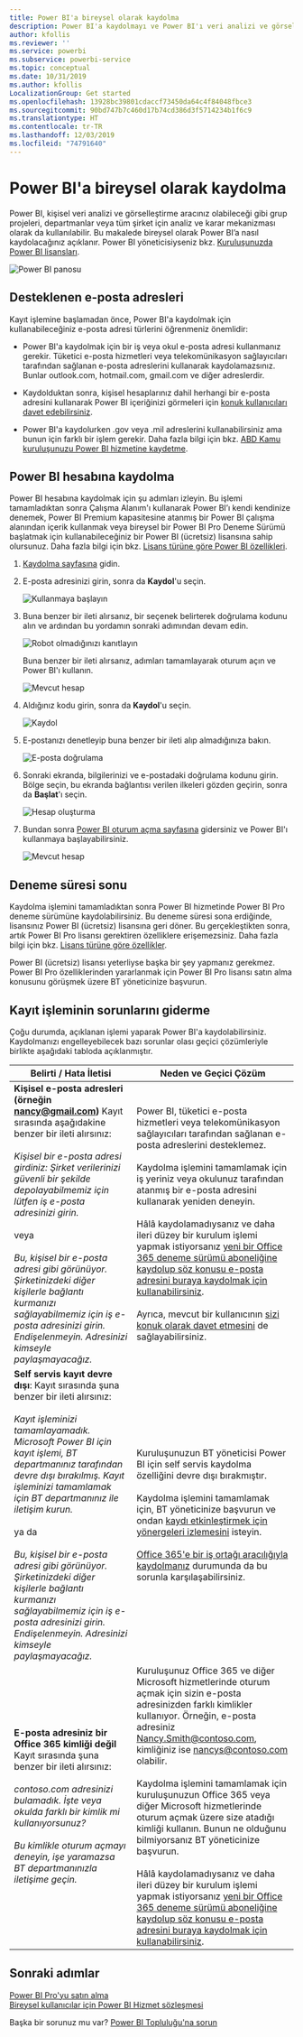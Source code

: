 ```yaml
---
title: Power BI'a bireysel olarak kaydolma
description: Power BI'a kaydolmayı ve Power BI'ı veri analizi ve görselleştirme ihtiyaçlarınız için kullanmaya nasıl başlayacağınızı öğrenin.
author: kfollis
ms.reviewer: ''
ms.service: powerbi
ms.subservice: powerbi-service
ms.topic: conceptual
ms.date: 10/31/2019
ms.author: kfollis
LocalizationGroup: Get started
ms.openlocfilehash: 13928bc39801cdaccf73450da64c4f84048fbce3
ms.sourcegitcommit: 90bd747b7c460d17b74cd386d3f5714234b1f6c9
ms.translationtype: HT
ms.contentlocale: tr-TR
ms.lasthandoff: 12/03/2019
ms.locfileid: "74791640"
---
```

# <a name="sign-up-for-power-bi-as-an-individual"></a>Power BI'a bireysel olarak kaydolma

Power BI, kişisel veri analizi ve görselleştirme aracınız olabileceği gibi grup projeleri, departmanlar veya tüm şirket için analiz ve karar mekanizması olarak da kullanılabilir. Bu makalede bireysel olarak Power BI’a nasıl kaydolacağınız açıklanır. Power BI yöneticisiyseniz bkz. [Kuruluşunuzda Power BI lisansları](service-admin-licensing-organization.md).

![Power BI panosu](media/service-self-service-signup-for-power-bi/dashboard.png)

## <a name="supported-email-addresses"></a>Desteklenen e-posta adresleri

Kayıt işlemine başlamadan önce, Power BI'a kaydolmak için kullanabileceğiniz e-posta adresi türlerini öğrenmeniz önemlidir:

* Power BI'a kaydolmak için bir iş veya okul e-posta adresi kullanmanız gerekir. Tüketici e-posta hizmetleri veya telekomünikasyon sağlayıcıları tarafından sağlanan e-posta adreslerini kullanarak kaydolamazsınız. Bunlar outlook.com, hotmail.com, gmail.com ve diğer adreslerdir.

* Kaydolduktan sonra, kişisel hesaplarınız dahil herhangi bir e-posta adresini kullanarak Power BI içeriğinizi görmeleri için [konuk kullanıcıları davet edebilirsiniz](https://docs.microsoft.com/azure/active-directory/active-directory-b2b-what-is-azure-ad-b2b).

* Power BI'a kaydolurken .gov veya .mil adreslerini kullanabilirsiniz ama bunun için farklı bir işlem gerekir. Daha fazla bilgi için bkz. [ABD Kamu kuruluşunuzu Power BI hizmetine kaydetme](service-govus-signup.md).

## <a name="sign-up-for-a-power-bi-account"></a>Power BI hesabına kaydolma

Power BI hesabına kaydolmak için şu adımları izleyin. Bu işlemi tamamladıktan sonra Çalışma Alanım'ı kullanarak Power BI’ı kendi kendinize denemek, Power BI Premium kapasitesine atanmış bir Power BI çalışma alanından içerik kullanmak veya bireysel bir Power BI Pro Deneme Sürümü başlatmak için kullanabileceğiniz bir Power BI (ücretsiz) lisansına sahip olursunuz. Daha fazla bilgi için bkz. [Lisans türüne göre Power BI özellikleri](service-features-license-type.md). 

1. [Kaydolma sayfasına](https://signup.microsoft.com/signup?sku=a403ebcc-fae0-4ca2-8c8c-7a907fd6c235) gidin.

1. E-posta adresinizi girin, sonra da **Kaydol**'u seçin.

    ![Kullanmaya başlayın](media/service-self-service-signup-for-power-bi/get-started.png)

1. Buna benzer bir ileti alırsanız, bir seçenek belirterek doğrulama kodunu alın ve ardından bu yordamın sonraki adımından devam edin.

    ![Robot olmadığınızı kanıtlayın](media/service-self-service-signup-for-power-bi/prove-robot.png)

    Buna benzer bir ileti alırsanız, adımları tamamlayarak oturum açın ve Power BI'ı kullanın.

    ![Mevcut hesap](media/service-self-service-signup-for-power-bi/existing-account.png)

1. Aldığınız kodu girin, sonra da **Kaydol**'u seçin.

    ![Kaydol](media/service-self-service-signup-for-power-bi/sign-up.png)

1. E-postanızı denetleyip buna benzer bir ileti alıp almadığınıza bakın.

    ![E-posta doğrulama](media/service-self-service-signup-for-power-bi/email-verification.png)

1. Sonraki ekranda, bilgilerinizi ve e-postadaki doğrulama kodunu girin. Bölge seçin, bu ekranda bağlantısı verilen ilkeleri gözden geçirin, sonra da **Başlat**'ı seçin.

    ![Hesap oluşturma](media/service-self-service-signup-for-power-bi/create-account.png)

1. Bundan sonra [Power BI oturum açma sayfasına](https://powerbi.microsoft.com/landing/signin/) gidersiniz ve Power BI'ı kullanmaya başlayabilirsiniz.

    ![Mevcut hesap](media/service-self-service-signup-for-power-bi/welcome-screen.png)

## <a name="trial-expiration"></a>Deneme süresi sonu

Kaydolma işlemini tamamladıktan sonra Power BI hizmetinde Power BI Pro deneme sürümüne kaydolabilirsiniz. Bu deneme süresi sona erdiğinde, lisansınız Power BI (ücretsiz) lisansına geri döner. Bu gerçekleştikten sonra, artık Power BI Pro lisansı gerektiren özelliklere erişemezsiniz. Daha fazla bilgi için bkz. [Lisans türüne göre özellikler](service-features-license-type.md).

Power BI (ücretsiz) lisansı yeterliyse başka bir şey yapmanız gerekmez. Power BI Pro özelliklerinden yararlanmak için Power BI Pro lisansı satın alma konusunu görüşmek üzere BT yöneticinize başvurun.

## <a name="troubleshooting-the-sign-up-process"></a>Kayıt işleminin sorunlarını giderme

Çoğu durumda, açıklanan işlemi yaparak Power BI'a kaydolabilirsiniz. Kaydolmanızı engelleyebilecek bazı sorunlar olası geçici çözümleriyle birlikte aşağıdaki tabloda açıklanmıştır.

| Belirti / Hata İletisi | Neden ve Geçici Çözüm |
| ----------------------- | -------------------- |
| <strong>Kişisel e-posta adresleri (örneğin nancy@gmail.com)</strong> Kayıt sırasında aşağıdakine benzer bir ileti alırsınız: <br /><br /> *Kişisel bir e-posta adresi girdiniz: Şirket verilerinizi güvenli bir şekilde depolayabilmemiz için lütfen iş e-posta adresinizi girin.* <br /><br /> veya <br /><br /> *Bu, kişisel bir e-posta adresi gibi görünüyor. Şirketinizdeki diğer kişilerle bağlantı kurmanızı sağlayabilmemiz için iş e-posta adresinizi girin. Endişelenmeyin. Adresinizi kimseyle paylaşmayacağız.* | Power BI, tüketici e-posta hizmetleri veya telekomünikasyon sağlayıcıları tarafından sağlanan e-posta adreslerini desteklemez. <br /><br /> Kaydolma işlemini tamamlamak için iş yeriniz veya okulunuz tarafından atanmış bir e-posta adresini kullanarak yeniden deneyin. <br /><br /> Hâlâ kaydolamadıysanız ve daha ileri düzey bir kurulum işlemi yapmak istiyorsanız [yeni bir Office 365 deneme sürümü aboneliğine kaydolup söz konusu e-posta adresini buraya kaydolmak için kullanabilirsiniz](service-admin-signing-up-for-power-bi-with-a-new-office-365-trial.md). <br /><br /> Ayrıca, mevcut bir kullanıcının [sizi konuk olarak davet etmesini](service-admin-azure-ad-b2b.md) de sağlayabilirsiniz. |
| **Self servis kayıt devre dışı**: Kayıt sırasında şuna benzer bir ileti alırsınız: <br /><br /> *Kayıt işleminizi tamamlayamadık. Microsoft Power BI için kayıt işlemi, BT departmanınız tarafından devre dışı bırakılmış. Kayıt işleminizi tamamlamak için BT departmanınız ile iletişim kurun.* <br /><br /> ya da <br /><br /> *Bu, kişisel bir e-posta adresi gibi görünüyor. Şirketinizdeki diğer kişilerle bağlantı kurmanızı sağlayabilmemiz için iş e-posta adresinizi girin. Endişelenmeyin. Adresinizi kimseyle paylaşmayacağız.* | Kuruluşunuzun BT yöneticisi Power BI için self servis kaydolma özelliğini devre dışı bırakmıştır. <br /><br /> Kaydolma işlemini tamamlamak için, BT yöneticinize başvurun ve ondan [kaydı etkinleştirmek için yönergeleri izlemesini](service-admin-licensing-organization.md#enable-or-disable-individual-user-sign-up-in-azure-active-directory) isteyin. <br/><br/> [Office 365'e bir iş ortağı aracılığıyla kaydolmanız](service-admin-syndication-partner.md) durumunda da bu sorunla karşılaşabilirsiniz. |
| **E-posta adresiniz bir Office 365 kimliği değil** Kayıt sırasında şuna benzer bir ileti alırsınız: <br /><br /> *contoso.com adresinizi bulamadık.  İşte veya okulda farklı bir kimlik mi kullanıyorsunuz? <br /><br /> Bu kimlikle oturum açmayı deneyin, işe yaramazsa BT departmanınızla iletişime geçin.* | Kuruluşunuz Office 365 ve diğer Microsoft hizmetlerinde oturum açmak için sizin e-posta adresinizden farklı kimlikler kullanıyor.  Örneğin, e-posta adresiniz Nancy.Smith@contoso.com, kimliğiniz ise nancys@contoso.com olabilir. <br /><br /> Kaydolma işlemini tamamlamak için kuruluşunuzun Office 365 veya diğer Microsoft hizmetlerinde oturum açmak üzere size atadığı kimliği kullanın.  Bunun ne olduğunu bilmiyorsanız BT yöneticinize başvurun. <br /><br /> Hâlâ kaydolamadıysanız ve daha ileri düzey bir kurulum işlemi yapmak istiyorsanız [yeni bir Office 365 deneme sürümü aboneliğine kaydolup söz konusu e-posta adresini buraya kaydolmak için kullanabilirsiniz](service-admin-signing-up-for-power-bi-with-a-new-office-365-trial.md). |

## <a name="next-steps"></a>Sonraki adımlar

[Power BI Pro'yu satın alma](service-admin-purchasing-power-bi-pro.md)  
[Bireysel kullanıcılar için Power BI Hizmet sözleşmesi](https://powerbi.microsoft.com/terms-of-service/)  

Başka bir sorunuz mu var? [Power BI Topluluğu'na sorun](https://community.powerbi.com/)
